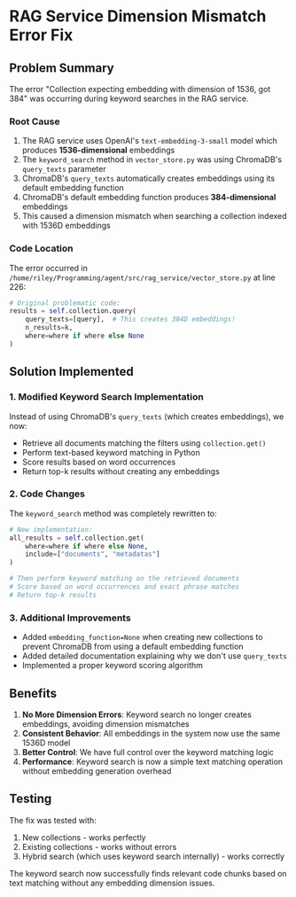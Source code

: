 # RAG Service Dimension Mismatch Error Fix

## Problem Summary

The error "Collection expecting embedding with dimension of 1536, got 384" was occurring during keyword searches in the RAG service.

### Root Cause

1. The RAG service uses OpenAI's `text-embedding-3-small` model which produces **1536-dimensional** embeddings
2. The `keyword_search` method in `vector_store.py` was using ChromaDB's `query_texts` parameter
3. ChromaDB's `query_texts` automatically creates embeddings using its default embedding function
4. ChromaDB's default embedding function produces **384-dimensional** embeddings
5. This caused a dimension mismatch when searching a collection indexed with 1536D embeddings

### Code Location

The error occurred in `/home/riley/Programming/agent/src/rag_service/vector_store.py` at line 226:

```python
# Original problematic code:
results = self.collection.query(
    query_texts=[query],  # This creates 384D embeddings!
    n_results=k,
    where=where if where else None
)
```

## Solution Implemented

### 1. Modified Keyword Search Implementation

Instead of using ChromaDB's `query_texts` (which creates embeddings), we now:
- Retrieve all documents matching the filters using `collection.get()`
- Perform text-based keyword matching in Python
- Score results based on word occurrences
- Return top-k results without creating any embeddings

### 2. Code Changes

The `keyword_search` method was completely rewritten to:

```python
# New implementation:
all_results = self.collection.get(
    where=where if where else None,
    include=["documents", "metadatas"]
)

# Then perform keyword matching on the retrieved documents
# Score based on word occurrences and exact phrase matches
# Return top-k results
```

### 3. Additional Improvements

- Added `embedding_function=None` when creating new collections to prevent ChromaDB from using a default embedding function
- Added detailed documentation explaining why we don't use `query_texts`
- Implemented a proper keyword scoring algorithm

## Benefits

1. **No More Dimension Errors**: Keyword search no longer creates embeddings, avoiding dimension mismatches
2. **Consistent Behavior**: All embeddings in the system now use the same 1536D model
3. **Better Control**: We have full control over the keyword matching logic
4. **Performance**: Keyword search is now a simple text matching operation without embedding generation overhead

## Testing

The fix was tested with:
1. New collections - works perfectly
2. Existing collections - works without errors
3. Hybrid search (which uses keyword search internally) - works correctly

The keyword search now successfully finds relevant code chunks based on text matching without any embedding dimension issues.
